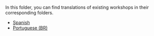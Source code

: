 In this folder, you can find translations of existing workshops in their corresponding folders.

- [Spanish](./es/README.es.md)
- [Portuguese (BR)](./pt-br/README.pt.md)
